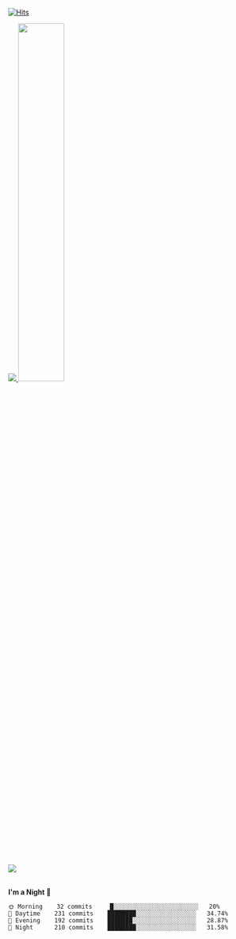 [![Hits](https://hits.seeyoufarm.com/api/count/incr/badge.svg?url=https%3A%2F%2Fgithub.com%2Fdkssud8150%2Fdkssud8150&count_bg=%23DCE1E0&title_bg=%2344FBF0&icon=probot.svg&icon_color=%23FFFFFF&title=hits&edge_flat=false)](https://hits.seeyoufarm.com)

<a href="s">
  <img src="https://github-readme-stats.vercel.app/api/top-langs/?username=dkssud8150&exclude_repo=dkssud8150.github.io&layout=compact" />
</a>
<a href="s">
  <img src="https://github-readme-stats.vercel.app/api?username=dkssud8150&theme=gotham&show_icons=true" width="43%" />
</a>

<br>
<br>

<img align="center" src="https://github-readme-stats.vercel.app/api/pin/?username=dkssud8150&repo=dkssud8150.github.io">

<br>
<br>


**I'm a Night 🦉** 

```text
🌞 Morning    32 commits     █░░░░░░░░░░░░░░░░░░░░░░░░   20% 
🌆 Daytime    231 commits    ████████░░░░░░░░░░░░░░░░░   34.74% 
🌃 Evening    192 commits    ███████░░░░░░░░░░░░░░░░░░   28.87% 
🌙 Night      210 commits    ████████░░░░░░░░░░░░░░░░░   31.58%

```

